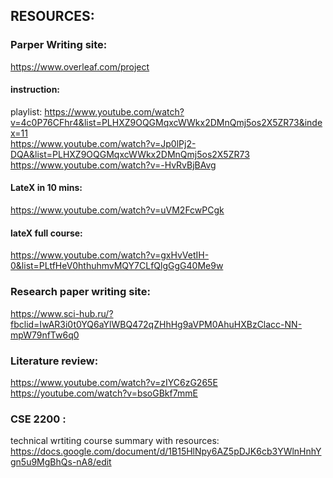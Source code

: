 
## RESOURCES: 

### Parper Writing site:
https://www.overleaf.com/project <br />
#### instruction:
playlist: https://www.youtube.com/watch?v=4c0P76CFhr4&list=PLHXZ9OQGMqxcWWkx2DMnQmj5os2X5ZR73&index=11  <br />
https://www.youtube.com/watch?v=Jp0lPj2-DQA&list=PLHXZ9OQGMqxcWWkx2DMnQmj5os2X5ZR73  <br />
https://www.youtube.com/watch?v=-HvRvBjBAvg  <br />
#### LateX in 10 mins: 
https://www.youtube.com/watch?v=uVM2FcwPCgk  <br />

#### lateX full course: 
https://www.youtube.com/watch?v=gxHvVetIH-0&list=PLtfHeV0hthuhmvMQY7CLfQlgGgG40Me9w  <br />

### Research paper writing site:
https://www.sci-hub.ru/?fbclid=IwAR3i0t0YQ6aYlWBQ472qZHhHg9aVPM0AhuHXBzClacc-NN-mpW79nfTw6q0 <br />
 
### Literature review:
https://www.youtube.com/watch?v=zIYC6zG265E <br />
https://youtube.com/watch?v=bsoGBkf7mmE  <br />

### CSE 2200 : <br />
technical wrtiting course summary with resources: https://docs.google.com/document/d/1B15HlNpy6AZ5pDJK6cb3YWlnHnhYgn5u9MgBhQs-nA8/edit <br />
